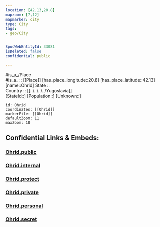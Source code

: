 ```yaml
---
location: [42.13,20.8] 
mapzoom: [7,12] 
mapmarker: city 
type: City
tags:
- geo/City


SpocWebEntityId: 33081
isDeleted: false
confidential: public

---
```

#is_a_/Place  
#is_a_ :: [[Place]] 
[has_place_longitude::20.8] 
[has_place_latitude::42.13] 
[name::Ohrid] 
State ::  
Country :: [[../../../../Yugoslavia]]  
[StateId::] 
[Population::] 
[Unknown::] 


```leaflet
id: Ohrid
coordinates: [[Ohrid]] 
markerFile: [[Ohrid]] 
defaultZoom: 11 
maxZoom: 18
```


## Confidential Links & Embeds: 

### [Ohrid.public](/_public/\Earth\Continent\Europe\Europe~South\Kosovo\districts~Kosovo\Prizren\counties~Prizren\Prizren-county\CityOhrid.public.md) 

### [Ohrid.internal](/_internal/\Earth\Continent\Europe\Europe~South\Kosovo\districts~Kosovo\Prizren\counties~Prizren\Prizren-county\CityOhrid.internal.md) 

### [Ohrid.protect](/_protect/\Earth\Continent\Europe\Europe~South\Kosovo\districts~Kosovo\Prizren\counties~Prizren\Prizren-county\CityOhrid.protect.md) 

### [Ohrid.private](/_private/\Earth\Continent\Europe\Europe~South\Kosovo\districts~Kosovo\Prizren\counties~Prizren\Prizren-county\CityOhrid.private.md) 

### [Ohrid.personal](/_personal/\Earth\Continent\Europe\Europe~South\Kosovo\districts~Kosovo\Prizren\counties~Prizren\Prizren-county\CityOhrid.personal.md) 

### [Ohrid.secret](/_secret/\Earth\Continent\Europe\Europe~South\Kosovo\districts~Kosovo\Prizren\counties~Prizren\Prizren-county\CityOhrid.secret.md)

